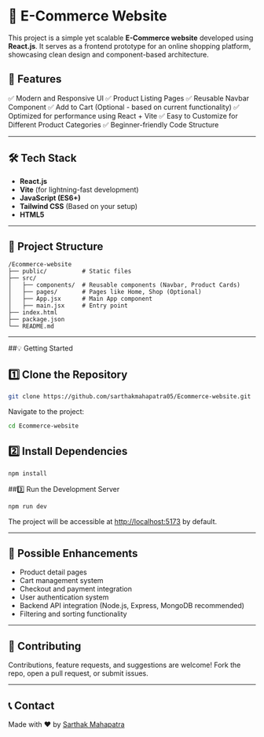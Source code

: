 # 🛒 E-Commerce Website

This project is a simple yet scalable **E-Commerce website** developed using **React.js**. It serves as a frontend prototype for an online shopping platform, showcasing clean design and component-based architecture.

## 🚀 Features

✅ Modern and Responsive UI
✅ Product Listing Pages
✅ Reusable Navbar Component
✅ Add to Cart (Optional - based on current functionality)
✅ Optimized for performance using React + Vite
✅ Easy to Customize for Different Product Categories
✅ Beginner-friendly Code Structure

---

## 🛠️ Tech Stack

* **React.js**
* **Vite** (for lightning-fast development)
* **JavaScript (ES6+)**
* **Tailwind CSS** (Based on your setup)
* **HTML5**

---

## 📁 Project Structure

```
/Ecommerce-website
├── public/          # Static files
├── src/
│   ├── components/  # Reusable components (Navbar, Product Cards)
│   ├── pages/       # Pages like Home, Shop (Optional)
│   ├── App.jsx      # Main App component
│   ├── main.jsx     # Entry point
├── index.html
├── package.json
└── README.md
```

---

##💡 Getting Started

## 1️⃣ Clone the Repository

```bash
git clone https://github.com/sarthakmahapatra05/Ecommerce-website.git
```

Navigate to the project:

```bash
cd Ecommerce-website
```

## 2️⃣ Install Dependencies

```bash
npm install
```

##3️⃣ Run the Development Server

```bash
npm run dev
```

The project will be accessible at [http://localhost:5173](http://localhost:5173) by default.

---

## 🔧 Possible Enhancements

* Product detail pages
* Cart management system
* Checkout and payment integration
* User authentication system
* Backend API integration (Node.js, Express, MongoDB recommended)
* Filtering and sorting functionality

---

## 🙌 Contributing

Contributions, feature requests, and suggestions are welcome! Fork the repo, open a pull request, or submit issues.

---

## 📞 Contact

Made with ❤️ by [Sarthak Mahapatra](https://github.com/sarthakmahapatra05)
